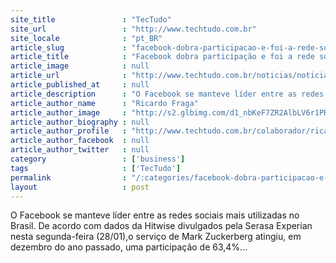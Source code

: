 ```yaml
---
site_title               : "TecTudo"
site_url                 : "http://www.techtudo.com.br"
site_locale              : "pt_BR"
article_slug             : "facebook-dobra-participacao-e-foi-a-rede-social-mais-utilizada-em-dezembro"
article_title            : "Facebook dobra participação e foi a rede social mais utilizada em dezembro"
article_image            : null
article_url              : "http://www.techtudo.com.br/noticias/noticia/2013/01/facebook-dobra-participacao-e-foi-rede-social-mais-utilizada-em-dezembro.html"
article_published_at     : null
article_description      : "O Facebook se manteve líder entre as redes sociais mais utilizadas no Brasil. De acordo com dados da Hitwise divulgados pela Serasa Experian nesta segunda-feira (28/01),o serviço de Mark Zuckerberg atingiu, em dezembro do ano passado, uma participação de 63,4%..."
article_author_name      : "Ricardo Fraga"
article_author_image     : "http://s2.glbimg.com/d1_nbKeF7ZR2AlbLV6r1PR8JurQ=/30x30/s2.glbimg.com/oma3CF533Jgruvol5TkLCLfgm5g=/140x140/s.glbimg.com/po/tt2/f/original/2013/11/12/ricardo-fraga.jpg"
article_author_biography : null
article_author_profile   : "http://www.techtudo.com.br/colaborador/ricardo-fraga.html"
article_author_facebook  : null
article_author_twitter   : null
category                 : ['business']
tags                     : ['TecTudo']
permalink                : "/:categories/facebook-dobra-participacao-e-foi-a-rede-social-mais-utilizada-em-dezembro/"
layout                   : post
---
```


O Facebook se manteve líder entre as redes sociais mais utilizadas no Brasil. De acordo com dados da Hitwise divulgados pela Serasa Experian nesta segunda-feira (28/01),o serviço de Mark Zuckerberg atingiu, em dezembro do ano passado, uma participação de 63,4%...
